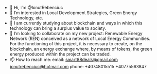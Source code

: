 - 👋 Hi, I’m @IonutRebenciuc
- 👀 I’m interested in Local Development Strategies, 
Green Energy Technology, etc.
- 🌱 I am currently studying about blockchain and ways in which
 this technology can bring a surplus value to society.
- 💞️ I’m looking to collaborate on my new project:
Renewable Energy Network (REN) conceived as a network of Local Energy Communities.
For the functioning of this project, it is necessary to create, on the blockchain, 
an energy exchange where, by means of tokens, the green energy produced within the project can be traded.
- 📫 How to reach me:
   email: smart88deals@gmail.com
          ionutrebenciuc@hotmail.com 
   phone: +40748015515
          +40775563847

<!---
IonutRebenciuc/IonutRebenciuc is a ✨ special ✨ repository because its `README.md` (this file) appears on your GitHub profile.
You can click the Preview link to take a look at your changes.
--->
